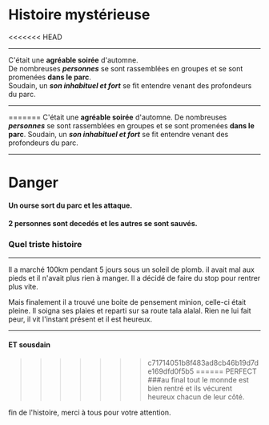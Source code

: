 

# Histoire mystérieuse
<<<<<<< HEAD
___
C'était une **agréable soirée** d'automne.   
De nombreuses ***personnes*** se sont rassemblées en groupes et se sont promenées __dans le parc__.    
Soudain, un ***son inhabituel et fort*** se fit entendre venant des profondeurs du parc.     
____
=======
C'était une **agréable soirée** d'automne. 
De nombreuses ***personnes*** se sont rassemblées en groupes et se sont promenées __dans le parc__. 
Soudain, un ***son inhabituel et fort*** se fit entendre venant des profondeurs du parc.
____
# Danger
#### Un ourse sort du parc et les attaque.
#### 2 personnes sont decedés et les autres se sont sauvés.
### Quel triste histoire 
_____
Il a marché 100km pendant 5 jours sous un soleil de plomb. il avait mal aux pieds et il n'avait plus rien à manger. Il a décidé de faire du stop pour rentrer plus vite.


Mais finalement il a trouvé une boite de pensement minion, celle-ci était pleine. Il soigna ses plaies et reparti sur sa route tala alalal. Rien ne lui fait peur, il vit l'instant présent et il est heureux.
____
#### ET sousdain
>>>>>>> c71714051b8f483ad8cb46b19d7de169dfd0f5b5
======
PERFECT
###au final tout le monnde est bien rentré et ils vécurent heureux chacun de leur côté. 

fin de l'histoire, merci à tous pour votre attention.

